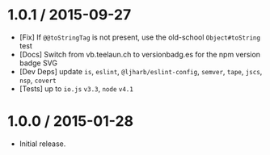 # 1.0.1 / 2015-09-27

* [Fix] If `@@toStringTag` is not present, use the old-school `Object#toString` test
* [Docs] Switch from vb.teelaun.ch to versionbadg.es for the npm version badge SVG
* [Dev Deps] update `is`, `eslint`, `@ljharb/eslint-config`, `semver`, `tape`, `jscs`, `nsp`, `covert`
* [Tests] up to `io.js` `v3.3`, `node` `v4.1`

# 1.0.0 / 2015-01-28

* Initial release.
